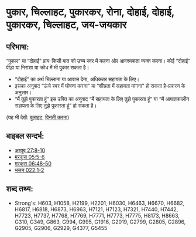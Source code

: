 # पुकार, चिल्लाहट, पुकारकर, रोना, दोहाई, दोहाई, पुकारकर, चिल्लाहट, जय-जयकार #

## परिभाषा: ##

“पुकार” या “दोहाई” प्रायः किसी बात को उच्च स्वर में कहना और आवश्यकता व्यक्त करना। कोई “दोहाई” पीड़ा या निराशा या क्रोध में भी पुकार सकता है।

* “दोहाई” का अर्थ चिल्लाना या आवाज देना, अधिकतर सहायता के लिए।
* इसका अनुवाद “ऊंचे स्वर में घोषणा करना” या “शीघ्रता में सहायता मांगना” हो सकता है-प्रकरण के अनुसार।
* “मैं तुझे पुकारता हूं” इस उक्ति का अनुवाद “मैं सहायता के लिए तुझे पुकारता हूं” या “मैं आपातकालीन सहायता के लिए तुझे पुकारता हूं” हो सकता है।

(यह भी देखें: [बुलाहट](../kt/call.md), [विनती करना](../other/plead.md))

## बाइबल सन्दर्भ: ##

* [अय्यूब 27:8-10](rc://hi/tn/help/job/27/08)
* [मरकुस 05:5-6](rc://hi/tn/help/mrk/05/05)
* [मरकुस 06:48-50](rc://hi/tn/help/mrk/06/48)
* [भजन 022:1-2](rc://hi/tn/help/psa/022/001)

## शब्द तथ्य: ##

* Strong's: H603, H1058, H2199, H2201, H6030, H6463, H6670, H6682, H6817, H6818, H6873, H6963, H7121, H7123, H7321, H7440, H7442, H7723, H7737, H7768, H7769, H7771, H7773, H7775, H8173, H8663, G310, G349, G863, G994, G995, G1916, G2019, G2799, G2805, G2896, G2905, G2906, G2929, G4377, G5455
